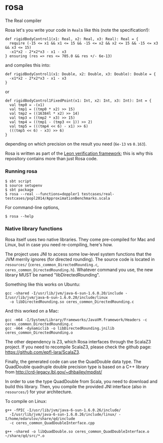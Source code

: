 rosa
====

The Real compiler

Rosa let's you write your code in `Real`s like this (note the specification!):

    def rigidBodyControl1(x1: Real, x2: Real, x3: Real): Real = {
      require (-15 <= x1 && x1 <= 15 && -15 <= x2 && x2 <= 15 && -15 <= x3 && x3 <= 15) 
      -x1*x2 - 2*x2*x3 - x1 - x3
    } ensuring (res => res <= 705.0 && res +/- 6e-13)

and compiles this into:

    def rigidBodyControl1(x1: Double, x2: Double, x3: Double): Double = {
      -x1*x2 - 2*x2*x3 - x1 - x3
    }  

or 
    
    def rigidBodyControl1FixedPoint(x1: Int, x2: Int, x3: Int): Int = {
      val tmp0 = -(x1)
      val tmp1 = ((tmp0 * x2) >> 15)
      val tmp2 = ((16384l * x2) >> 14)
      val tmp3 = ((tmp2 * x3) >> 15)
      val tmp4 = ((tmp1 - (tmp3 << 1)) >> 2)
      val tmp5 = (((tmp4 << 6) - x1) >> 6)
      (((tmp5 << 6) - x3) >> 6)
    }

depending on which precision on the result you need (`6e-13` vs `0.163`).

Rosa is written as part of the [Leon verification framework](https://github.com/epfl-lara/leon);
this is why this repository contains more than just Rosa code.


### Running rosa ###

    $ sbt script
    $ source setupenv
    $ sbt package
    $ rosa --real --functions=doppler1 testcases/real-testcases/popl2014/ApproximationBenchmarks.scala

For command-line options,
    
    $ rosa --help

### Native library functions ###
Rosa itself uses two native libraries. They come pre-compiled for Mac and Linux, but in case you need re-compiling,
here's how.

The project uses JNI to access some low-level system functions that the JVM merrily ignores (for directed rounding).
The source code is located in `resources/` (`ceres_common_DirectedRounding.c`, `ceres_common_DirectedRounding.h`).
Whatever command you use, the new library MUST be named "libDirectedRounding".

Something like this works on Ubuntu:

    gcc -shared -I/usr/lib/jvm/java-6-sun-1.6.0.20/include -I/usr/lib/jvm/java-6-sun-1.6.0.20/include/linux
      -o libDirectedRounding.so ceres_common_DirectedRounding.c

And this worked on a Mac:

    gcc -m64 -I/System/Library/Frameworks/JavaVM.framework/Headers -c ceres_common_DirectedRounding.c
    gcc -m64 -dynamiclib -o libDirectedRounding.jnilib ceres_common_DirectedRounding.o

The other dependency is Z3, which Rosa interfaces through the ScalaZ3 project. If you need to recompile
ScalaZ3, please check the github page: https://github.com/epfl-lara/ScalaZ3.

Finally, the generated code can use the QuadDouble data type.
The QuadDouble quadruple double precision type is based on a C++ library from
http://crd-legacy.lbl.gov/~dhbailey/mpdist/

In order to use the type QuadDouble from Scala, you need to download and build
this library.  Then, you compile the provided JNI interface (also in `resources/`) for your architecture.

To compile on Linux:

    g++ -fPIC -I/usr/lib/jvm/java-6-sun-1.6.0.26/include/
      -I/usr/lib/jvm/java-6-sun-1.6.0.26/include/linux/ -I/home/edarulov/share/qd/include
      -c ceres_common_QuadDoubleInterface.cpp

    g++ -shared -o libQuadDouble.so ceres_common_QuadDoubleInterface.o ~/share/qd/src/*.o
